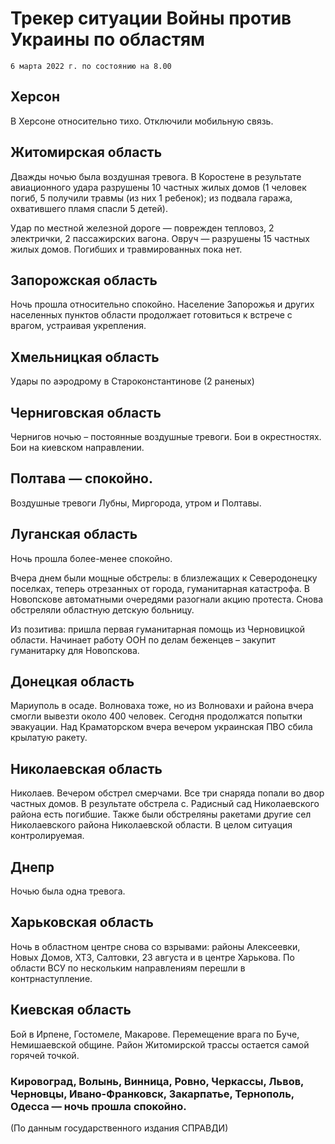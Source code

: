 # Трекер ситуации Войны против Украины по областям

`6 марта 2022 г. по состоянию на 8.00`

## Херсон
В Херсоне относительно тихо. Отключили мобильную связь.

## Житомирская область
Дважды ночью была воздушная тревога. В Коростене в результате авиационного удара разрушены 10 частных жилых домов (1 человек погиб, 5 получили травмы (из них 1 ребенок); из подвала гаража, охватившего пламя спасли 5 детей).

Удар по местной железной дороге — поврежден тепловоз, 2 электрички, 2 пассажирских вагона.
Овруч — разрушены 15 частных жилых домов. Погибших и травмированных пока нет.

## Запорожская область
Ночь прошла относительно спокойно. Население Запорожья и других населенных пунктов области продолжает готовиться к встрече с врагом, устраивая укрепления.

## Хмельницкая область
Удары по аэродрому в Староконстантинове (2 раненых)

## Черниговская область
Чернигов ночью – постоянные воздушные тревоги. Бои в окрестностях. Бои на киевском направлении.

## Полтава — спокойно. 
Воздушные тревоги Лубны, Миргорода, утром и Полтавы.

## Луганская область
Ночь прошла более-менее спокойно.

Вчера днем были мощные обстрелы: в близлежащих к Северодонецку поселках, теперь отрезанных от города, гуманитарная катастрофа.
В Новопскове автоматными очередями разогнали акцию протеста. Снова обстреляли областную детскую больницу.

Из позитива: пришла первая гуманитарная помощь из Черновицкой области. Начинает работу ООН по делам беженцев – закупит гуманитарку для Новопскова.

## Донецкая область
Мариуполь в осаде. Волноваха тоже, но из Волновахи и района вчера смогли вывезти около 400 человек.
Сегодня продолжатся попытки эвакуации.
Над Краматорском вчера вечером украинская ПВО сбила крылатую ракету.

## Николаевская область
Николаев. Вечером обстрел смерчами. Все три снаряда попали во двор частных домов. В результате обстрела с. Радисный сад Николаевского района есть погибшие. Также были обстреляны ракетами другие сел Николаевского района Николаевской области. В целом ситуация контролируемая.

## Днепр
Ночью была одна тревога.

## Харьковская область
Ночь в областном центре снова со взрывами: районы Алексеевки, Новых Домов, ХТЗ, Салтовки, 23 августа и в центре Харькова. По области ВСУ по нескольким направлениям перешли в контрнаступление.

## Киевская область
Бой в Ирпене, Гостомеле, Макарове. Перемещение врага по Буче, Немишаевской общине. Район Житомирской трассы остается самой горячей точкой.

### Кировоград, Волынь, Винница, Ровно, Черкассы, Львов, Черновцы, Ивано-Франковск, Закарпатье, Тернополь, Одесса — ночь прошла спокойно.

(По данным государственного издания СПРАВДИ)


